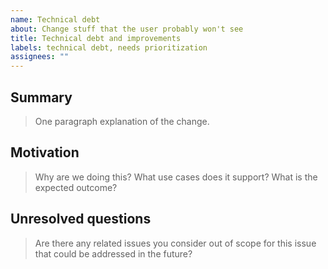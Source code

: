 ```yaml
---
name: Technical debt
about: Change stuff that the user probably won't see
title: Technical debt and improvements
labels: technical debt, needs prioritization
assignees: ""
---
```


## Summary

> One paragraph explanation of the change.

## Motivation

> Why are we doing this? What use cases does it support? What is the expected outcome?

## Unresolved questions

> Are there any related issues you consider out of scope for this issue that could be addressed in the future?
